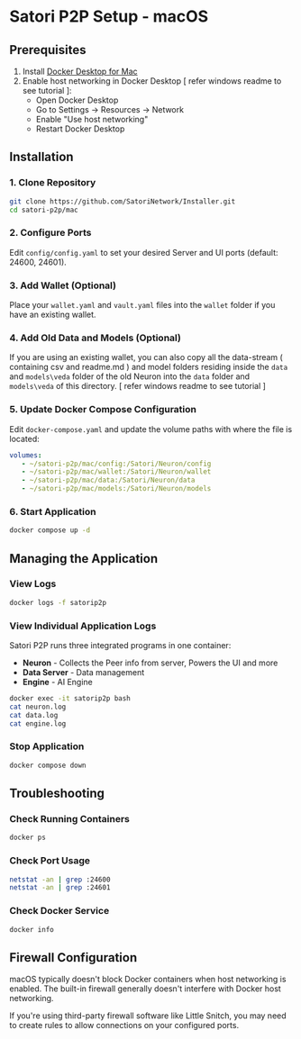 # Satori P2P Setup - macOS

## Prerequisites

1. Install [Docker Desktop for Mac](https://docs.docker.com/desktop/install/mac-install/)
2. Enable host networking in Docker Desktop [ refer windows readme to see tutorial ]:
   - Open Docker Desktop
   - Go to Settings → Resources → Network
   - Enable "Use host networking"
   - Restart Docker Desktop


## Installation

### 1. Clone Repository
```bash
git clone https://github.com/SatoriNetwork/Installer.git
cd satori-p2p/mac
```

### 2. Configure Ports
Edit `config/config.yaml` to set your desired Server and UI ports (default: 24600, 24601).

### 3. Add Wallet (Optional)
Place your `wallet.yaml` and `vault.yaml` files into the `wallet` folder if you have an existing wallet.

### 4. Add Old Data and Models (Optional)
If you are using an existing wallet, you can also copy all the data-stream ( containing csv and readme.md ) and model folders  residing inside the `data` and `models\veda`  folder of the old Neuron into the `data` folder and `models\veda` of this directory. [ refer windows readme to see tutorial ]

### 5. Update Docker Compose Configuration
Edit `docker-compose.yaml` and update the volume paths with where the file is located:
```yaml
volumes:
   - ~/satori-p2p/mac/config:/Satori/Neuron/config
   - ~/satori-p2p/mac/wallet:/Satori/Neuron/wallet
   - ~/satori-p2p/mac/data:/Satori/Neuron/data
   - ~/satori-p2p/mac/models:/Satori/Neuron/models
```

### 6. Start Application
```bash
docker compose up -d
```

## Managing the Application

### View Logs
```bash
docker logs -f satorip2p
```

### View Individual Application Logs

Satori P2P runs three integrated programs in one container:
- **Neuron** - Collects the Peer info from server, Powers the UI and more
- **Data Server** - Data management
- **Engine** - AI Engine

```bash
docker exec -it satorip2p bash
cat neuron.log
cat data.log
cat engine.log
```

### Stop Application
```bash
docker compose down
```

## Troubleshooting

### Check Running Containers
```bash
docker ps
```

### Check Port Usage
```bash
netstat -an | grep :24600
netstat -an | grep :24601
```

### Check Docker Service
```bash
docker info
```

## Firewall Configuration

macOS typically doesn't block Docker containers when host networking is enabled. The built-in firewall generally doesn't interfere with Docker host networking.

If you're using third-party firewall software like Little Snitch, you may need to create rules to allow connections on your configured ports.

